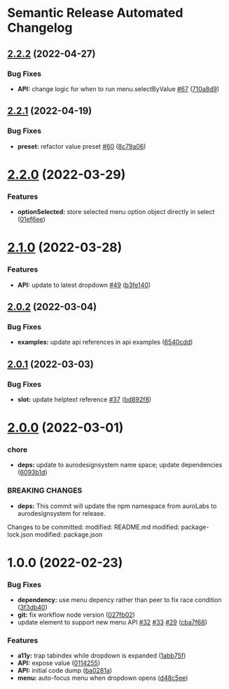 # Semantic Release Automated Changelog

## [2.2.2](https://github.com/AlaskaAirlines/auro-select/compare/v2.2.1...v2.2.2) (2022-04-27)


### Bug Fixes

* **API:** change logic for when to run menu.selectByValue [#67](https://github.com/AlaskaAirlines/auro-select/issues/67) ([710a8d9](https://github.com/AlaskaAirlines/auro-select/commit/710a8d94073541fd0caa342c1915a5ef83938b7c))

## [2.2.1](https://github.com/AlaskaAirlines/auro-select/compare/v2.2.0...v2.2.1) (2022-04-19)


### Bug Fixes

* **preset:** refactor value preset [#60](https://github.com/AlaskaAirlines/auro-select/issues/60) ([8c79a06](https://github.com/AlaskaAirlines/auro-select/commit/8c79a06646a5d10117faf64afd6da2c9195cba2c))

# [2.2.0](https://github.com/AlaskaAirlines/auro-select/compare/v2.1.0...v2.2.0) (2022-03-29)


### Features

* **optionSelected:** store selected menu option object directly in select ([01ef6ee](https://github.com/AlaskaAirlines/auro-select/commit/01ef6ee61edbab3fc2387caa06f44f30a0aedecd))

# [2.1.0](https://github.com/AlaskaAirlines/auro-select/compare/v2.0.2...v2.1.0) (2022-03-28)


### Features

* **API:** update to latest dropdown [#49](https://github.com/AlaskaAirlines/auro-select/issues/49) ([b3fe140](https://github.com/AlaskaAirlines/auro-select/commit/b3fe14090c5a138909d6e68479ecefb7bd0400bc))

## [2.0.2](https://github.com/AlaskaAirlines/auro-select/compare/v2.0.1...v2.0.2) (2022-03-04)


### Bug Fixes

* **examples:** update api references in api examples ([6540cdd](https://github.com/AlaskaAirlines/auro-select/commit/6540cdd815910645fe563fd1988d6c7376a19db8))

## [2.0.1](https://github.com/AlaskaAirlines/auro-select/compare/v2.0.0...v2.0.1) (2022-03-03)


### Bug Fixes

* **slot:** update helptext reference [#37](https://github.com/AlaskaAirlines/auro-select/issues/37) ([bd892f8](https://github.com/AlaskaAirlines/auro-select/commit/bd892f82788251a71c44102736d69d2d148f90db))

# [2.0.0](https://github.com/AlaskaAirlines/auro-select/compare/v1.0.0...v2.0.0) (2022-03-01)


### chore

* **deps:** update to aurodesignsystem name space; update dependencies ([6093b1d](https://github.com/AlaskaAirlines/auro-select/commit/6093b1d83f44f6ccc12de23073a12d997daa1438))


### BREAKING CHANGES

* **deps:** This commit will update the npm namespace from auroLabs
to aurodesignsystem for release.

Changes to be committed:
modified:   README.md
modified:   package-lock.json
modified:   package.json

# 1.0.0 (2022-02-23)


### Bug Fixes

* **dependency:** use menu depency rather than peer to fix race condition ([3f3db40](https://github.com/AlaskaAirlines/auro-select/commit/3f3db40de5500c40543347b99ff6ded38361d71f))
* **git:** fix workflow node version ([027fb02](https://github.com/AlaskaAirlines/auro-select/commit/027fb029a2881692b26ac8b67eb2cc33315465f1))
* update element to support new menu API [#32](https://github.com/AlaskaAirlines/auro-select/issues/32) [#33](https://github.com/AlaskaAirlines/auro-select/issues/33) [#29](https://github.com/AlaskaAirlines/auro-select/issues/29) ([cba7f68](https://github.com/AlaskaAirlines/auro-select/commit/cba7f686e79fd5401cfb9bc4f6134a3fbfe834a0))


### Features

* **a11y:** trap tabindex while dropdown is expanded ([1abb75f](https://github.com/AlaskaAirlines/auro-select/commit/1abb75f824652028b9efac2f5da3db18879f9848))
* **API:** expose value ([0114255](https://github.com/AlaskaAirlines/auro-select/commit/011425506239e22f1371a6a504cb4ba2d03450c8))
* **API:** initial code dump ([ba0281a](https://github.com/AlaskaAirlines/auro-select/commit/ba0281aaf6045abe9ceb178d405193fbc70c66c3))
* **menu:** auto-focus menu when dropdown opens ([d48c5ee](https://github.com/AlaskaAirlines/auro-select/commit/d48c5ee2d4bb46ca8181d1953a6a445b50400612))
